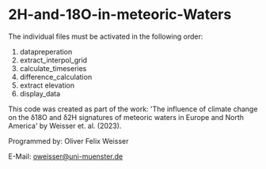 # 2H-and-18O-in-meteoric-Waters

The individual files must be activated in the following order: 
1. datapreperation 
2. extract_interpol_grid
3. calculate_timeseries 		
4. difference_calculation
5. extract elevation
6. display_data 


This code was created as part of the work: 'The influence of climate change on the δ18O and δ2H signatures of meteoric waters in Europe and North America' by Weisser et. al. (2023). 

Programmed by: Oliver Felix Weisser 

E-Mail: oweisser@uni-muenster.de 
